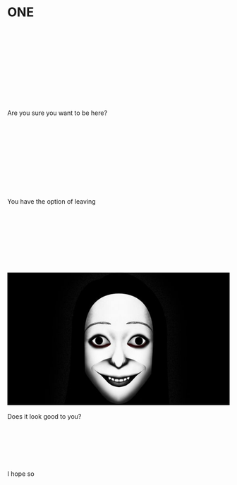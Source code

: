 <!DOCTYPE html>
<body>
  <h1>ONE</h1>
  <br><br><br><br><br><br><br><br><br><br>
  <p>Are you sure you want to be here?</p>
  <br><br><br><br><br><br><br><br><br><br>
  You have the option of leaving
  <br><br><br><br><br><br><br><br><br><br>
  <img src="./src/me.jpg">
  <br>
  <p>Does it look good to you?</p>
  <br><br><br><br><br>
  <p>I hope so</p>
  <br><br><br><br><br><br><br><br><br><br>
</body>
